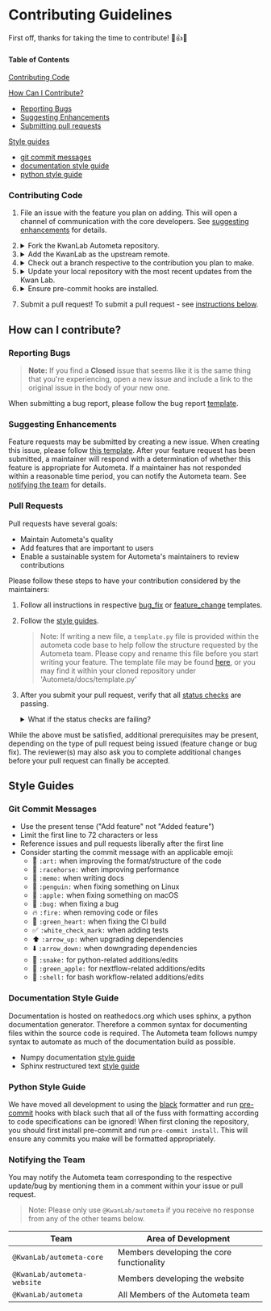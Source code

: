 # Contributing Guidelines

First off, thanks for taking the time to contribute! :clap::+1::tada:

#### Table of Contents

[Contributing Code](#contributing-code)

[How Can I Contribute?](#how-can-i-contribute)

- [Reporting Bugs](#reporting-bugs)
- [Suggesting Enhancements](#suggesting-enhancements)
- [Submitting pull requests](#pull-requests)

[Style guides](#style-guides)

- [git commit messages](#git-commit-messages)
- [documentation style guide](#documentation-style-guide)
- [python style guide](#python-style-guide)

### Contributing Code

1. File an issue with the feature you plan on adding. This will open a channel of
   communication with the core developers. See [suggesting enhancements](#suggesting-enhancements) for details.

2. <details>
      <summary>Fork the KwanLab Autometa repository.</summary><summary> You can do this here: https://github.com/KwanLab/Autometa</summary>
      <summary>Clone your fork.</summary><code>git clone https://github.com/YourUserName/Autometa.git</code>
      <summary>Then navigate to the Autometa directory.</summary><code>cd Autometa</code>
   </details>

3. <details>
      <summary>Add the KwanLab as the upstream remote.</summary>
      <code>git remote add upstream https://github.com/KwanLab/Autometa.git</code>
   </details>

4. <details>
      <summary>Check out a branch respective to the contribution you plan to make.</summary>
      <summary>Check out the <code>hotfix</code> branch from <code>main</code> if fixing a bug.</summary><code>git checkout -b hotfix main</code>
      <summary>If adding a feature, check out a branch corresponding to the feature you wish to add from <code>dev</code>.</summary>
      <summary> First checkout dev</summary><code>git checkout dev</code>
      <summary>Then checkout your feature</summary><code>git checkout -b your-new-feature dev</code>
   </details>

5. <details>
      <summary>Update your local repository with the most recent updates from the Kwan Lab.</summary>
      <summary>Update the <code>main</code> branch if fixing a bug.</summary><code>git pull upstream main</code>
      <summary>Otherwise update <code>your-new-feature</code> branch with <code>dev</code> and resolve any merge conflicts.</summary><code>git pull upstream dev</code>
      <summary><b>Note: Whenver you return to the feature, make sure to pull from upstream to ensure you are working on the most up-to-date code.</b></summary>
      <summary>Update your local repository with any changes from the Kwan Lab.</summary>
      <code>git push origin main</code>
      <br>
      or
      <br>
      <code>git push origin dev</code>
      <br>
      <code>git push origin your-new-feature</code>
   </details>

6. <details>
      <summary>Ensure pre-commit hooks are installed.</summary>
      <code>conda install -c conda-forge pre-commit</code>
      <br>
      <code>pre-commit install</code>
   </details>

7. Submit a pull request! To submit a pull request - see [instructions below](#pull-requests).

## How can I contribute?

### Reporting Bugs

> **Note:** If you find a **Closed** issue that seems like it is the same thing
> that you're experiencing, open a new issue and include a link to the original
> issue in the body of your new one.

When submitting a bug report, please follow the bug report [template](https://github.com/KwanLab/Autometa/blob/main/.github/ISSUE_TEMPLATE/bug_report.md).

### Suggesting Enhancements

Feature requests may be submitted by creating a new issue. When creating this issue, please follow [this template](https://github.com/KwanLab/Autometa/blob/main/.github/ISSUE_TEMPLATE/feature_request.md). After your feature request has been submitted, a maintainer will respond with a determination of whether this feature is appropriate for Autometa. If a maintainer has not responded within a reasonable time period, you can notify the Autometa team. See [notifying the team](#notifying-the-team) for details.

### Pull Requests

Pull requests have several goals:

- Maintain Autometa's quality
- Add features that are important to users
- Enable a sustainable system for Autometa's maintainers to review contributions

Please follow these steps to have your contribution considered by the maintainers:

1. Follow all instructions in respective [bug_fix](https://github.com/KwanLab/Autometa/blob/main/.github/PULL_REQUEST_TEMPLATE/bug_fix.md) or [feature_change](https://github.com/KwanLab/Autometa/blob/main/.github/PULL_REQUEST_TEMPLATE/feature_change.md) templates.
2. Follow the [style guides](#style-guides).

   > Note: If writing a new file, a `template.py` file is provided within the autometa code base to help follow the structure requested by the Autometa team.
   > Please copy and rename this file before you start writing your feature.
   > The template file may be found [here](https://github.com/KwanLab/Autometa/blob/dev/docs/template.py), or you may find it within your cloned repository under 'Autometa/docs/template.py'

3. After you submit your pull request, verify that all [status checks](https://help.github.com/articles/about-status-checks/) are passing. <details><summary>What if the status checks are failing?</summary>If a status check is failing, and you believe that the failure is unrelated to your change, please leave a comment on the pull request explaining why you believe the failure is unrelated. A maintainer will re-run the status check for you. If we conclude that the failure was a false positive, then we will open an issue to track that problem with our status check suite.</details>

While the above must be satisfied, additional prerequisites may be present, depending on the type of pull request being issued (feature change or bug fix). The reviewer(s) may also ask you to complete additional changes before your pull request can finally be accepted.

## Style Guides

### Git Commit Messages

- Use the present tense ("Add feature" not "Added feature")
- Limit the first line to 72 characters or less
- Reference issues and pull requests liberally after the first line
- Consider starting the commit message with an applicable emoji:
  - :art: `:art:` when improving the format/structure of the code
  - :racehorse: `:racehorse:` when improving performance
  - :memo: `:memo:` when writing docs
  - :penguin: `:penguin:` when fixing something on Linux
  - :apple: `:apple:` when fixing something on macOS
  - :bug: `:bug:` when fixing a bug
  - :fire: `:fire:` when removing code or files
  - :green_heart: `:green_heart:` when fixing the CI build
  - :white_check_mark: `:white_check_mark:` when adding tests
  - :arrow_up: `:arrow_up:` when upgrading dependencies
  - :arrow_down: `:arrow_down:` when downgrading dependencies
  - :snake: `:snake:` for python-related additions/edits
  - :green_apple: `:green_apple:` for nextflow-related additions/edits
  - :shell: `:shell:` for bash workflow-related additions/edits

### Documentation Style Guide

Documentation is hosted on reathedocs.org which uses sphinx, a python documentation generator. Therefore a common syntax for
documenting files within the source code is required. The Autometa team follows numpy syntax to automate as much of the documentation build as possible.

- Numpy documentation [style guide](https://numpydoc.readthedocs.io/en/latest/format.html)
- Sphinx restructured text [style guide](http://www.sphinx-doc.org/en/master/usage/restructuredtext/basics.html#paragraphs)

### Python Style Guide

We have moved all development to using the [black](black.readthedocs.io) formatter and run
[pre-commit](https://pre-commit.com/) hooks with black such that all of the fuss with formatting according to code
specifications can be ignored! When first cloning the repository, you should first install
pre-commit and run `pre-commit install`. This will ensure any commits you make will be
formatted appropriately.

### Notifying the Team

You may notify the Autometa team corresponding to the respective update/bug by mentioning them in a comment within your issue or pull request.

> Note: Please only use <code>@KwanLab/autometa</code> if you receive no response from any of the other teams below.

| Team                                   | Area of Development                       |
| -------------------------------------- | ----------------------------------------- |
| <code>@KwanLab/autometa-core</code>    | Members developing the core functionality |
| <code>@KwanLab/autometa-website</code> | Members developing the website            |
| <code>@KwanLab/autometa</code>         | All Members of the Autometa team          |
